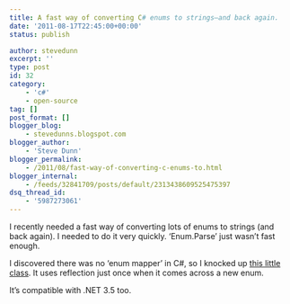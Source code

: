 ```yaml
---
title: A fast way of converting C# enums to strings–and back again.
date: '2011-08-17T22:45:00+00:00'
status: publish

author: stevedunn
excerpt: ''
type: post
id: 32
category:
    - 'c#'
    - open-source
tag: []
post_format: []
blogger_blog:
    - stevedunns.blogspot.com
blogger_author:
    - 'Steve Dunn'
blogger_permalink:
    - /2011/08/fast-way-of-converting-c-enums-to.html
blogger_internal:
    - /feeds/32841709/posts/default/2313438609525475397
dsq_thread_id:
    - '5987273061'
---
```

I recently needed a fast way of converting lots of enums to strings (and back again). I needed to do it very quickly. ‘Enum.Parse’ just wasn’t fast enough.

I discovered there was no ‘enum mapper’ in C#, so I knocked up [this little class](https://gist.github.com/1152680). It uses reflection just once when it comes across a new enum.

It’s compatible with .NET 3.5 too.